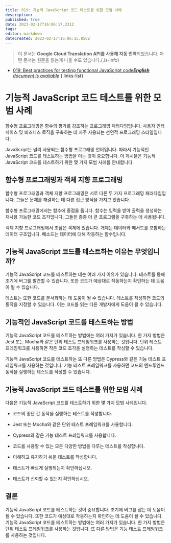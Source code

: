 ```yaml
---
title: 019: 기능적 JavaScript 코드 테스트를 위한 모범 사례
description: 
published: true
date: 2023-02-17T16:06:17.231Z
tags: 
editor: markdown
dateCreated: 2023-02-17T16:06:15.856Z
---
```


> 이 문서는 **Google Cloud Translation API를 사용해 자동 번역**되었습니다.
어떤 문서는 원문을 읽는게 나을 수도 있습니다.{.is-info}



- [019: Best practices for testing functional JavaScript code***English** document is available*](/en/Knowledge-base/Functional_JavaScript/Learning/019-best-practices-for-testing-functional-javascript-code)
{.links-list}


# 기능적 JavaScript 코드 테스트를 위한 모범 사례

함수형 프로그래밍은 함수의 평가를 강조하는 프로그래밍 패러다임입니다. 사용자 인터페이스 및 비즈니스 로직을 구축하는 데 자주 사용되는 선언적 프로그래밍 스타일입니다.

JavaScript는 널리 사용되는 함수형 프로그래밍 언어입니다. 따라서 기능적인 JavaScript 코드를 테스트하는 방법을 아는 것이 중요합니다. 이 게시물은 기능적 JavaScript 코드를 테스트하기 위한 몇 가지 모범 사례를 안내합니다.

## 함수형 프로그래밍과 객체 지향 프로그래밍

함수형 프로그래밍과 객체 지향 프로그래밍은 서로 다른 두 가지 프로그래밍 패러다임입니다. 그들은 문제를 해결하는 데 다른 접근 방식을 가지고 있습니다.

함수형 프로그래밍에서는 함수에 중점을 둡니다. 함수는 입력을 받아 출력을 생성하는 재사용 가능한 코드 조각입니다. 그들은 종종 더 큰 프로그램을 구축하는 데 사용됩니다.

객체 지향 프로그래밍에서 초점은 객체에 있습니다. 개체는 데이터와 메서드를 포함하는 데이터 구조입니다. 메소드는 데이터에 대해 작동하는 함수입니다.

## 기능적 JavaScript 코드를 테스트하는 이유는 무엇입니까?

기능적 JavaScript 코드를 테스트하는 데는 여러 가지 이유가 있습니다. 테스트를 통해 조기에 버그를 발견할 수 있습니다. 또한 코드가 예상대로 작동하는지 확인하는 데 도움이 될 수 있습니다.

테스트는 또한 코드를 문서화하는 데 도움이 될 수 있습니다. 테스트를 작성하면 코드의 동작을 지정할 수 있습니다. 이는 코드를 읽는 다른 개발자에게 도움이 될 수 있습니다.

## 기능적인 JavaScript 코드를 테스트하는 방법

기능적 JavaScript 코드를 테스트하는 방법에는 여러 가지가 있습니다. 한 가지 방법은 Jest 또는 Mocha와 같은 단위 테스트 프레임워크를 사용하는 것입니다. 단위 테스트 프레임워크를 사용하면 작은 코드 조각을 실행하는 테스트를 작성할 수 있습니다.

기능적 JavaScript 코드를 테스트하는 또 다른 방법은 Cypress와 같은 기능 테스트 프레임워크를 사용하는 것입니다. 기능 테스트 프레임워크를 사용하면 코드의 엔드투엔드 동작을 실행하는 테스트를 작성할 수 있습니다.

## 기능적 JavaScript 코드 테스트를 위한 모범 사례

다음은 기능적 JavaScript 코드를 테스트하기 위한 몇 가지 모범 사례입니다.

- 코드의 종단 간 동작을 실행하는 테스트를 작성합니다.

- Jest 또는 Mocha와 같은 단위 테스트 프레임워크를 사용합니다.

- Cypress와 같은 기능 테스트 프레임워크를 사용합니다.

- 코드를 사용할 수 있는 모든 다양한 방법을 다루는 테스트를 작성합니다.

- 이해하고 유지하기 쉬운 테스트를 작성합니다.

- 테스트가 빠르게 실행되는지 확인하십시오.

- 테스트가 신뢰할 수 있는지 확인하십시오.

## 결론

기능적 JavaScript 코드를 테스트하는 것이 중요합니다. 초기에 버그를 잡는 데 도움이 될 수 있습니다. 또한 코드가 예상대로 작동하는지 확인하는 데 도움이 될 수 있습니다. 기능적 JavaScript 코드를 테스트하는 방법에는 여러 가지가 있습니다. 한 가지 방법은 단위 테스트 프레임워크를 사용하는 것입니다. 또 다른 방법은 기능 테스트 프레임워크를 사용하는 것입니다.